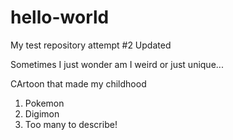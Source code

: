 # hello-world
My test repository attempt #2
Updated

Sometimes I just wonder am I weird or just unique...

CArtoon that made my childhood 

1. Pokemon
2. Digimon
3. Too many to describe!
